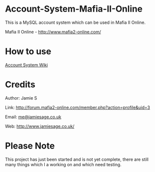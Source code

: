 # Account-System-Mafia-II-Online
This is a MySQL account system which can be used in Mafia II Online.

Mafia II Online - http://www.mafia2-online.com/

# How to use

[Account System Wiki](https://github.com/jamiesage123/Account-System-Mafia-II-Online/wiki/)

# Credits

Author: Jamie S

Link: http://forum.mafia2-online.com/member.php?action=profile&uid=3

Email: me@jamiesage.co.uk

Web: http://www.jamiesage.co.uk/

# Please Note

This project has just been started and is not yet complete, there are still many things which I a working on and which need testing.

